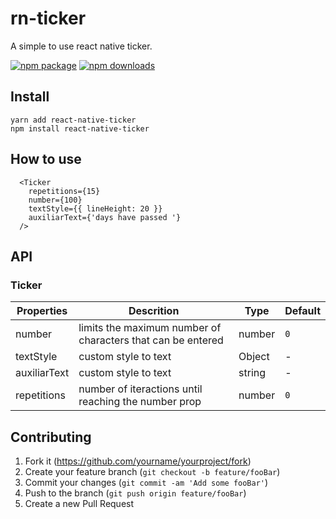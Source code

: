 # rn-ticker

A simple to use react native ticker.

[![npm package][npm-image]][npm-url] [![npm downloads](https://img.shields.io/npm/dt/rn-ticker.svg)](https://www.npmjs.com/package/rn-ticker)

## Install

```
yarn add react-native-ticker
npm install react-native-ticker
```

## How to use

```
  <Ticker
    repetitions={15}
    number={100}
    textStyle={{ lineHeight: 20 }}
    auxiliarText={'days have passed '}
  />
```

## API

### Ticker

| Properties   | Descrition                                                  | Type   | Default |
| ------------ | ----------------------------------------------------------- | ------ | ------- |
| number       | limits the maximum number of characters that can be entered | number | `0`     |
| textStyle    | custom style to text                                        | Object | -       |
| auxiliarText | custom style to text                                        | string | -       |
| repetitions  | number of iteractions until reaching the number prop        | number | `0`     |

## Contributing

1. Fork it (<https://github.com/yourname/yourproject/fork>)
2. Create your feature branch (`git checkout -b feature/fooBar`)
3. Commit your changes (`git commit -am 'Add some fooBar'`)
4. Push to the branch (`git push origin feature/fooBar`)
5. Create a new Pull Request

<!-- Markdown link & img dfn's -->

[npm-image]: https://img.shields.io/npm/v/rn-ticker.svg?style=flat-square
[npm-url]: https://www.npmjs.org/package/rn-ticker
[npm-downloads]: https://img.shields.io/npm/dm/datadog-metrics.svg?style=flat-square
[wiki]: https://github.com/yourname/yourproject/wiki
